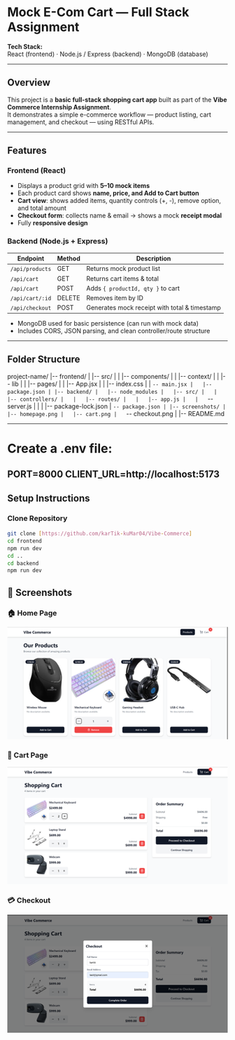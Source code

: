 # Mock E-Com Cart — Full Stack Assignment

**Tech Stack:**  
React (frontend) · Node.js / Express (backend) · MongoDB (database)

---

## Overview

This project is a **basic full-stack shopping cart app** built as part of the **Vibe Commerce Internship Assignment**.  
It demonstrates a simple e-commerce workflow — product listing, cart management, and checkout — using RESTful APIs.

---

##  Features

###  Frontend (React)
- Displays a product grid with **5–10 mock items**  
- Each product card shows **name, price, and Add to Cart button**  
- **Cart view**: shows added items, quantity controls (+, -), remove option, and total amount  
- **Checkout form**: collects name & email → shows a mock **receipt modal**  
- Fully **responsive design**

###  Backend (Node.js + Express)

| Endpoint | Method | Description |
|-----------|---------|-------------|
| `/api/products` | GET | Returns mock product list |
| `/api/cart` | GET | Returns cart items & total |
| `/api/cart` | POST | Adds `{ productId, qty }` to cart |
| `/api/cart/:id` | DELETE | Removes item by ID |
| `/api/checkout` | POST | Generates mock receipt with total & timestamp |

- MongoDB used for basic persistence (can run with mock data)
- Includes CORS, JSON parsing, and clean controller/route structure

---

##  Folder Structure
project-name/
|-- frontend/
|   |-- src/
|   |   |-- components/
|   |   |-- context/
|   |   |-- lib
|   |   |-- pages/
|   |   |-- App.jsx
|   |   |-- index.css
|   |   `-- main.jsx
|   |-- package.json
|
|-- backend/
|   |-- node_modules
|   |-- src/
|   |   |-- controllers/
|   |   |-- routes/
|   |   |-- app.js
|   |   `-- server.js
|   |
|   |-- package-lock.json
|   `-- package.json
|
|-- screenshots/
|   |-- homepage.png
|   |-- cart.png
|   `-- checkout.png
|
|-- README.md




---
# Create a .env file:

PORT=8000
CLIENT_URL=http://localhost:5173
---

## Setup Instructions

### Clone Repository
```bash
git clone [https://github.com/karTik-kuMar04/Vibe-Commerce]
cd frontend
npm run dev
cd ..
cd backend
npm run dev
```





## 📸 Screenshots

### 🏠 Home Page
![Home Page](./screenshots/homepage.png)

### 🛒 Cart Page
![Cart Page](./screenshots/cart.png)

### 💳 Checkout
![Checkout](./screenshots/checkout.png)
